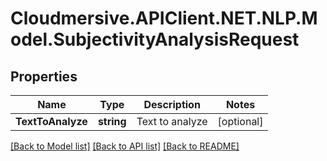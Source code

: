 # Cloudmersive.APIClient.NET.NLP.Model.SubjectivityAnalysisRequest
## Properties

Name | Type | Description | Notes
------------ | ------------- | ------------- | -------------
**TextToAnalyze** | **string** | Text to analyze | [optional] 

[[Back to Model list]](../README.md#documentation-for-models) [[Back to API list]](../README.md#documentation-for-api-endpoints) [[Back to README]](../README.md)

